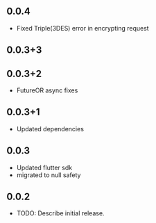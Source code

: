 ## 0.0.4
* Fixed Triple(3DES) error in encrypting request
## 0.0.3+3
## 0.0.3+2
* FutureOR<RaveResult> async fixes
## 0.0.3+1
* Updated dependencies

## 0.0.3
* Updated flutter sdk
* migrated to null safety

## 0.0.2


* TODO: Describe initial release.

